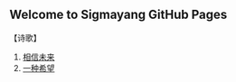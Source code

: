## Welcome to Sigmayang GitHub Pages

【诗歌】
1. [相信未来](https://sigmayang.github.io/诗歌/相信未来/)
2. [一种希望](https://sigmayang.github.io/诗歌/一种希望/)

